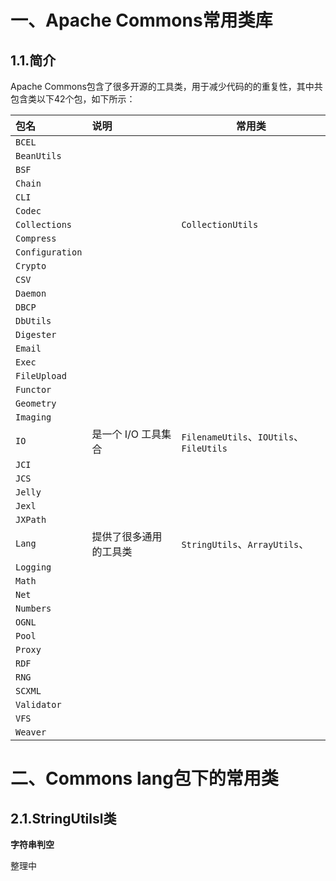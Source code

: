 # 一、Apache Commons常用类库

## 1.1.简介

Apache Commons包含了很多开源的工具类，用于减少代码的的重复性，其中共包含类以下42个包，如下所示：

| 包名            | 说明                   | 常用类                                  |
| :-------------- | :--------------------- | --------------------------------------- |
| `BCEL`          |                        |                                         |
| `BeanUtils`     |                        |                                         |
| `BSF`           |                        |                                         |
| `Chain`         |                        |                                         |
| `CLI`           |                        |                                         |
| `Codec`         |                        |                                         |
| `Collections`   |                        | `CollectionUtils`                       |
| `Compress`      |                        |                                         |
| `Configuration` |                        |                                         |
| `Crypto`        |                        |                                         |
| `CSV`           |                        |                                         |
| `Daemon`        |                        |                                         |
| `DBCP`          |                        |                                         |
| `DbUtils`       |                        |                                         |
| `Digester`      |                        |                                         |
| `Email`         |                        |                                         |
| `Exec`          |                        |                                         |
| `FileUpload`    |                        |                                         |
| `Functor`       |                        |                                         |
| `Geometry`      |                        |                                         |
| `Imaging`       |                        |                                         |
| `IO`            | 是一个 I/O 工具集合    | `FilenameUtils`、`IOUtils`、`FileUtils` |
| `JCI`           |                        |                                         |
| `JCS`           |                        |                                         |
| `Jelly`         |                        |                                         |
| `Jexl`          |                        |                                         |
| `JXPath`        |                        |                                         |
| `Lang`          | 提供了很多通用的工具类 | `StringUtils`、`ArrayUtils`、           |
| `Logging`       |                        |                                         |
| `Math`          |                        |                                         |
| `Net`           |                        |                                         |
| `Numbers`       |                        |                                         |
| `OGNL`          |                        |                                         |
| `Pool`          |                        |                                         |
| `Proxy`         |                        |                                         |
| `RDF`           |                        |                                         |
| `RNG`           |                        |                                         |
| `SCXML`         |                        |                                         |
| `Validator`     |                        |                                         |
| `VFS`           |                        |                                         |
| `Weaver`        |                        |                                         |



# 二、Commons lang包下的常用类

## 2.1.StringUtilsl类

**字符串判空**

整理中


